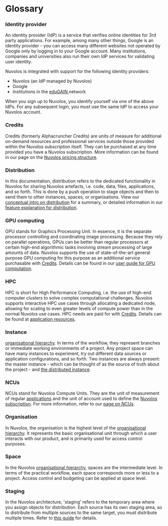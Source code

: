 # Glossary

### Identity provider

An identity provider (IdP) is a service that verifies online identities for 3rd party applications. For example, among many other things, Google is an identity provider - you can access many different websites not operated by Google only by logging in to your Google account. Many institutions, companies and universities also run their own IdP services for validating user identity.

Nuvolos is integrated with support for the following identity providers:

* Nuvolos (an IdP managed by Nuvolos)
* Google
* Institutions in the [eduGAIN ](https://edugain.org/)network

When you sign up to Nuvolos, you identify yourself via one of the above IdPs. For any subsequent login, you must use the same IdP to access your Nuvolos account.

### Credits

Credits (formerly Alphacruncher Credits) are units of measure for additional on-demand resources and professional services outside those provided within the Nuvolos subscription itself. They can be purchased at any time provided you have a Nuvolos subscription. More information can be found in our page on the [Nuvolos pricing structure](../pricing-and-billing/pricing-structure.md).

### Distribution

In this documentation, distribution refers to the dedicated functionality in Nuvolos for sharing Nuvolos artefacts, i.e. code, data, files, applications, and so forth. This is done by a push operation to stage objects and then to send them to other instances, spaces, or organisations. View our [conceptual intro on distribution](../features/nuvolos-basic-concepts/distribution.md) for a summary, or detailed information in our [feature explanation for distribution](../features/object-distribution/).

### GPU computing

GPU stands for Graphics Processing Unit. In essence, it is the separate processor controlling and coordinating image processing. Because they rely on parallel operations, GPUs can be better than regular processors at certain high-end algorithmic tasks involving stream processing of large amounts of data. Nuvolos supports the use of state-of-the-art general purpose GPU computing for this purpose as an additional service purchasable with [Credits](glossary.md#credits). Details can be found in our [user guide for GPU computation](../user-guides/research-guides/gpu-computation.md).

### HPC

HPC is short for High Performance Computing, i.e. the use of high-end computer clusters to solve complex computational challenges. Nuvolos supports interactive HPC use cases through allocating a dedicated node, allowing for scaling to even greater levels of compute power than in the normal Nuvolos use cases. HPC needs are paid for with [Credits](glossary.md#credits). Details can be found at [application resources](../features/applications/application-resources.md).

### Instance

[organisational hierarchy](../features/nuvolos-basic-concepts/organisational-hierarchy.md). In terms of the workflow, they represent branches or immediate working environments of a project. Any project space can have many instances to experiment, try out different data sources or application configurations, and so forth. Two instances are always present: the master instance - which can be thought of as the source of truth about the project - and [the distributed instance](../features/object-distribution/the-distributed-instance.md).

### NCUs

NCUs stand for Nuvolos Compute Units. They are the unit of measurement of regular [applications](../features/nuvolos-basic-concepts/applications.md) and the unit of account used to define the [Nuvolos subscription](../pricing-and-billing/pricing-structure.md). For more information, refer to our [page on NCUs](../pricing-and-billing/nuvolos-compute-units-ncus.md).

### Organisation

In Nuvolos, the organisation is the highest level of the [organisational hierarchy](../getting-started/nuvolos-basic-concepts/organisational-hierarchy.md). It represents the basic organisational unit through which a user interacts with our product, and is primarily used for access control purposes.

### Space

In the Nuvolos [organisational hierarchy](../features/nuvolos-basic-concepts/organisational-hierarchy.md), spaces are the intermediate level. In terms of the practical workflow, each space corresponds more or less to a project. Access control and budgeting can be applied at space level.

### Staging

In the Nuvolos architecture, 'staging' refers to the temporary area where you assign objects for distribution. Each source has its own staging area, so to distribute from multiple sources to the same target, you must distribute multiple times. Refer to [this guide](../features/object-distribution/#distributing-a-selected-list-of-items-a-worked-example) for details.
